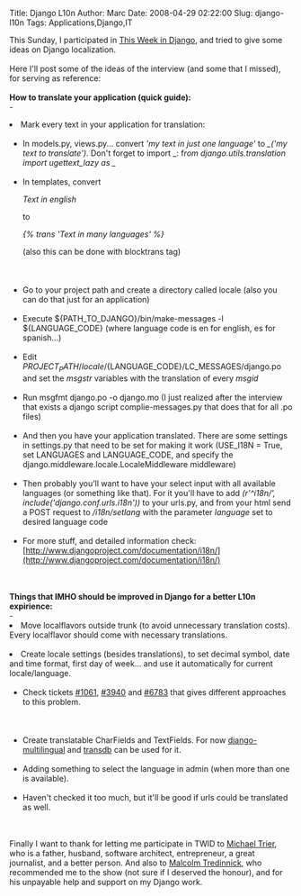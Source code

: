 Title: Django L10n
Author: Marc
Date: 2008-04-29 02:22:00
Slug: django-l10n
Tags: Applications,Django,IT

This Sunday, I participated in [This Week in Django](http://blog.michaeltrier.com/2008/4/28/this-week-in-django-20-2008-04-27), and tried to give some ideas on Django localization.<br/><br/>Here I'll post some of the ideas of the interview (and some that I missed), for serving as reference:<br/><br/><strong>How to translate your application (quick guide):</strong><br/>- <br/>	<li>Mark every text in your application for translation:<br/><ul><br/>	<li>In models.py, views.py... convert  <em>'my text in just one language'</em> to <em>_('my text to translate')</em>. Don't forget to import _: f<em>rom django.utils.translation import ugettext_lazy as _</em></li><br/>	<li>In templates, convert <em><p>Text in english</p></em> to <em><p>{% trans 'Text in many languages' %}</p></em> (also this can be done with blocktrans tag)</li><br/>
<br/></li><br/>	<li>Go to your project path and create a directory called locale (also you can do that just for an application)</li><br/>	<li>Execute ${PATH_TO_DJANGO}/bin/make-messages -l ${LANGUAGE_CODE} (where language code is en for english, es for spanish...)</li><br/>	<li>Edit ${PROJECT_PATH}/locale/${LANGUAGE_CODE}/LC_MESSAGES/django.po and set the <em>msgstr</em> variables with the translation of every <em>msgid</em></li><br/>	<li>Run msgfmt django.po -o django.mo (I just realized after the interview that exists a django script complie-messages.py that does that for all .po files)</li><br/>	<li>And then you have your application translated. There are some settings in settings.py that need to be set for making it work (USE_I18N = True, set LANGUAGES and LANGUAGE_CODE, and specify the django.middleware.locale.LocaleMiddleware middleware)</li><br/>	<li>Then probably you'll want to have your select input with all available languages (or something like that). For it you'll have to add <em>(r'^i18n/', include('django.conf.urls.i18n'))</em> to your urls.py, and from your html send a POST request to <em>/i18n/setlang</em> with the parameter <em>language</em> set to desired language code</li><br/>	<li>For more stuff, and detailed information check: [http://www.djangoproject.com/documentation/i18n/](http://www.djangoproject.com/documentation/i18n/)</li><br/></ul><br/><strong>Things that IMHO should be improved in Django for a better L10n expirience:</strong><br/>- <br/>	<li>Move localflavors outside trunk (to avoid unnecessary translation costs). Every localflavor should come with necessary translations.</li><br/>	<li>Create locale settings (besides translations), to set decimal symbol, date and time format, first day of week... and use it automatically for current locale/language.<br/><ul><br/>	<li>Check tickets [#1061](http://code.djangoproject.com/ticket/1061), [#3940](http://code.djangoproject.com/ticket/3940) and [#6783](http://code.djangoproject.com/ticket/6783) that gives different approaches to this problem.</li><br/>
<br/></li><br/>	<li>Create translatable CharFields and TextFields. For now [django-multilingual](http://code.google.com/p/django-multilingual/) and [transdb](http://code.google.com/p/transdb/) can be used for it.</li><br/>	<li>Adding something to select the language in admin (when more than one is available).</li><br/>	<li>Haven't checked it too much, but it'll be good if urls could be translated as well.</li><br/></ul><br/>Finally I want to thank for letting me participate in TWID to [Michael Trier](http://blog.michaeltrier.com), who is a father, husband, software architect, entrepreneur, a great journalist, and a better person. And also to [Malcolm Tredinnick](http://www.pointy-stick.com/blog/), who recommended me to the show (not sure if I deserved the honour), and for his unpayable help and support on my Django work.
